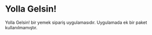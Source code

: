 # Yolla Gelsin!

Yolla Gelsin! bir yemek sipariş uygulamasıdır. Uygulamada ek bir paket kullanılmamıştır.
